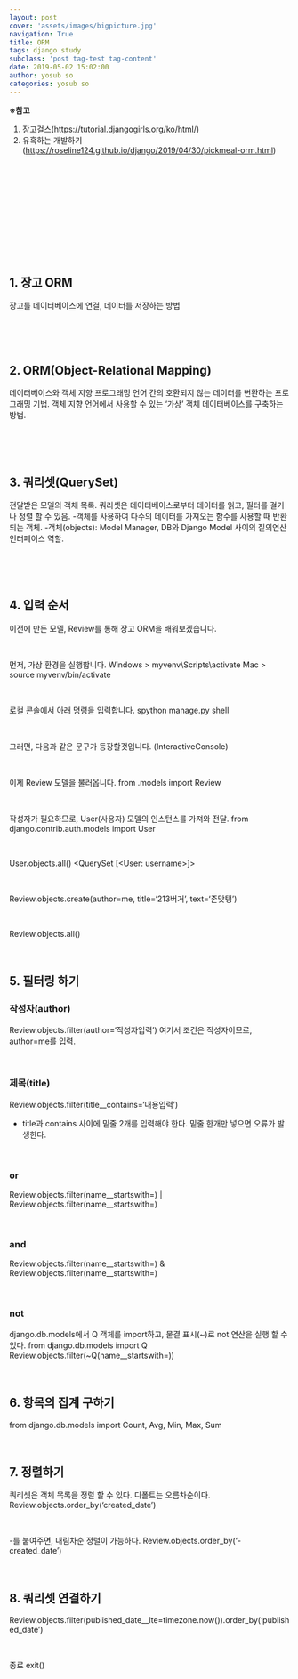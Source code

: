 ```yaml
---
layout: post
cover: 'assets/images/bigpicture.jpg'
navigation: True
title: ORM
tags: django study
subclass: 'post tag-test tag-content'
date: 2019-05-02 15:02:00
author: yosub so
categories: yosub so
---
```


**※참고**
1. 장고걸스(https://tutorial.djangogirls.org/ko/html/)
2. 유혹하는 개발하기(https://roseline124.github.io/django/2019/04/30/pickmeal-orm.html)

<br><br><br><br><br><br><br><br><br><br>

## 1. 장고 ORM
장고를 데이터베이스에 연결, 데이터를 저장하는 방법

<br><br><br>

## 2. ORM(Object-Relational Mapping)
데이터베이스와 객체 지향 프로그래밍 언어 간의 호환되지 않는 데이터를 변환하는 프로그래밍 기법.
객체 지향 언어에서 사용할 수 있는 ‘가상’ 객체 데이터베이스를 구축하는 방법.

<br><br><br>

## 3. 쿼리셋(QuerySet)
전달받은 모델의 객체 목록. 쿼리셋은 데이터베이스로부터 데이터를 읽고, 필터를 걸거나 정렬 할 수 있음.
-객체를 사용하여 다수의 데이터를 가져오는 함수를 사용할 때 반환 되는 객체.
-객체(objects): Model Manager, DB와 Django Model 사이의 질의연산 인터페이스 역할.

<br><br><br>

## 4. 입력 순서
이전에 만든 모델, Review를 통해 장고 ORM을 배워보겠습니다.

<br>

먼저, 가상 환경을 실행합니다.
Windows > myvenv\Scripts\activate
Mac > source myvenv/bin/activate

<br>

로컬 콘솔에서 아래 명령을 입력합니다.
spython manage.py shell

<br>

그러면, 다음과 같은 문구가 등장할것입니다.
(InteractiveConsole)
>>>

<br>

이제 Review 모델을 불러옵니다. 
from .models import Review

<br>

작성자가 필요하므로, User(사용자) 모델의 인스턴스를 가져와 전달.
from django.contrib.auth.models import User

<br>

User.objects.all()
<QuerySet [<User: username>]>

<br>

Review.objects.create(author=me, title=‘213버거’, text=‘존맛탱’)

<br>

Review.objects.all()

<br>

## 5. 필터링 하기
### 작성자(author)
Review.objects.filter(author=‘작성자입력’)
여기서 조건은 작성자이므로, author=me를 입력.

<br>

### 제목(title)
Review.objects.filter(title__contains=‘내용입력’)
- title과 contains 사이에 밑줄 2개를 입력해야 한다. 밑줄 한개만 넣으면 오류가 발생한다.

<br>

### or
Review.objects.filter(name__startswith=) | Review.objects.filter(name__startswith=)

<br>

### and
Review.objects.filter(name__startswith=)  & Review.objects.filter(name__startswith=)

<br>

### not
django.db.models에서 Q 객체를 import하고, 물결 표시(~)로 not 연산을 실행 할 수 있다.
from django.db.models import Q
Review.objects.filter(~Q(name__startswith=))

<br>

## 6. 항목의 집계 구하기
from django.db.models import Count, Avg, Min, Max, Sum

<br>

## 7. 정렬하기
쿼리셋은 객체 목록을 정렬 할 수 있다. 디폴트는 오름차순이다.
Review.objects.order_by(‘created_date’)

<br>

-를 붙여주면, 내림차순 정렬이 가능하다.
Review.objects.order_by(‘-created_date’)

<br>

## 8. 쿼리셋 연결하기
Review.objects.filter(published_date__lte=timezone.now()).order_by(‘published_date’)

<br>

종료
exit()


